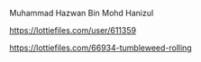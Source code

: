 Muhammad Hazwan Bin Mohd Hanizul

https://lottiefiles.com/user/611359

https://lottiefiles.com/66934-tumbleweed-rolling
